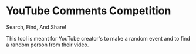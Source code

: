 # YouTube Comments Competition

Search, Find, And Share!

This tool is meant for YouTube creator's to make a random event and to find a random person from their video.
